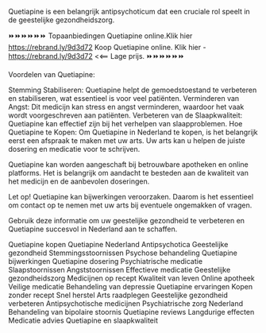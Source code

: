  
Quetiapine is een belangrijk antipsychoticum dat een cruciale rol speelt in de geestelijke gezondheidszorg. 

⏩⏩⏩⏩⏩⏩
Topaanbiedingen Quetiapine online.Klik hier  https://rebrand.ly/9d3d72
Koop Quetiapine online. Klik hier -  https://rebrand.ly/9d3d72
<<== Lage prijs.
⏩⏩⏩⏩⏩⏩

Voordelen van Quetiapine:

Stemming Stabiliseren: Quetiapine helpt de gemoedstoestand te verbeteren en stabiliseren, wat essentieel is voor veel patiënten.
Verminderen van Angst: Dit medicijn kan stress en angst verminderen, waardoor het vaak wordt voorgeschreven aan patiënten.
Verbeteren van de Slaapkwaliteit: Quetiapine kan effectief zijn bij het verhelpen van slaapproblemen.
Hoe Quetiapine te Kopen: Om Quetiapine in Nederland te kopen, is het belangrijk eerst een afspraak te maken met uw arts. Uw arts kan u helpen de juiste dosering en medicatie voor te schrijven.

Quetiapine kan worden aangeschaft bij betrouwbare apotheken en online platforms. Het is belangrijk om aandacht te besteden aan de kwaliteit van het medicijn en de aanbevolen doseringen.

Let op! Quetiapine kan bijwerkingen veroorzaken. Daarom is het essentieel om contact op te nemen met uw arts bij eventuele ongemakken of vragen.

Gebruik deze informatie om uw geestelijke gezondheid te verbeteren en Quetiapine succesvol in Nederland aan te schaffen.

Quetiapine kopen
Quetiapine Nederland
Antipsychotica
Geestelijke gezondheid
Stemmingsstoornissen
Psychose behandeling
Quetiapine bijwerkingen
Quetiapine dosering
Psychiatrische medicatie
Slaapstoornissen
Angststoornissen
Effectieve medicatie
Geestelijke gezondheidszorg
Medicijnen op recept
Kwaliteit van leven
Online apotheek
Veilige medicatie
Behandeling van depressie
Quetiapine ervaringen
Kopen zonder recept
Snel herstel
Arts raadplegen
Geestelijke gezondheid verbeteren
Antipsychotische medicijnen
Psychiatrische zorg Nederland
Behandeling van bipolaire stoornis
Quetiapine reviews
Langdurige effecten
Medicatie advies
Quetiapine en slaapkwaliteit
